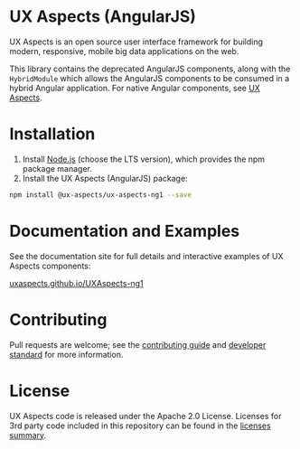 # UX Aspects (AngularJS)

UX Aspects is an open source user interface framework for building modern, responsive, mobile big data applications on the web.

This library contains the deprecated AngularJS components, along with the `HybridModule` which allows the AngularJS components to be consumed in a hybrid Angular application. For native Angular components, see [UX Aspects](https://uxaspects.github.io/UXAspects).

# Installation

1. Install [Node.js](https://nodejs.org/) (choose the LTS version), which provides the npm package manager.
2. Install the UX Aspects (AngularJS) package:
```bash
npm install @ux-aspects/ux-aspects-ng1 --save
```

# Documentation and Examples

See the documentation site for full details and interactive examples of UX Aspects components:

[uxaspects.github.io/UXAspects-ng1](https://uxaspects.github.io/UXAspects-ng1)

# Contributing

Pull requests are welcome; see the [contributing guide](CONTRIBUTING.md) and [developer standard](guides/developer-standard.md) for more information.

# License

UX Aspects code is released under the Apache 2.0 License. Licenses for 3rd party code included in this repository can be found in the [licenses summary](https://uxaspects.github.io/UXAspects/assets/licenses.txt).
